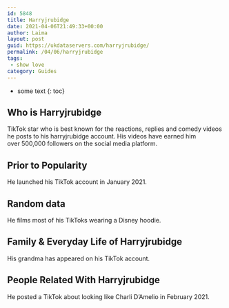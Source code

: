 ```yaml
---
id: 5848
title: Harryjrubidge
date: 2021-04-06T21:49:33+00:00
author: Laima
layout: post
guid: https://ukdataservers.com/harryjrubidge/
permalink: /04/06/harryjrubidge
tags:
 - show love
category: Guides
---
```


* some text
{: toc}


## Who is Harryjrubidge
                  
                  
                  
TikTok star who is best known for the reactions, replies and comedy videos he posts to his harryjrubidge account. His videos have earned him over 500,000 followers on the social media platform.
                  
              
            
              
            
                
                
                
## Prior to Popularity
                  
                  
                  
He launched his TikTok account in January 2021. 
                  
              
            
              
            
                
                
                
## Random data
                  
                  
                  
He films most of his TikToks wearing a Disney hoodie. 
                  
              
            
              
            
                
                
                
## Family & Everyday Life of Harryjrubidge
                  
                  
                  
His grandma has appeared on his TikTok account. 
                  
              
            
              
            
                
                
                
## People Related With Harryjrubidge
                  
                  
                  
He posted a TikTok about looking like Charli D&#8217;Amelio in February 2021. 
                  
              
            
              
            
                
              
            
              
              
            
            
              
            
          
          
          